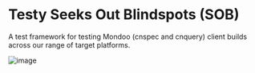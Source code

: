 # Testy Seeks Out Blindspots (SOB)

A test framework for testing Mondoo (cnspec and cnquery) client builds across our range of target platforms.

![image](https://i.giphy.com/media/X73XXs9dHPX8YmxF6A/giphy.webp)
